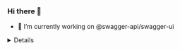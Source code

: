 ### Hi there 👋
- 🔭 I’m currently working on @swagger-api/swagger-ui

<details>
![Visitor Count](https://profile-counter.glitch.me/mathis-m/count.svg)
</details>
<!--
**mathis-m/mathis-m** is a ✨ _special_ ✨ repository because its `README.md` (this file) appears on your GitHub profile.

Here are some ideas to get you started:


- 🌱 I’m currently learning ...
- 👯 I’m looking to collaborate on ...
- 🤔 I’m looking for help with ...
- 💬 Ask me about ...
- 📫 How to reach me: ...
- 😄 Pronouns: ...
- ⚡ Fun fact: ...
-->
